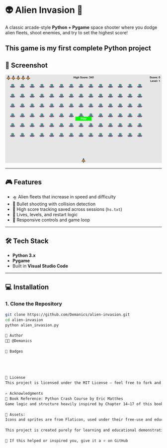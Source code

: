 # 👽 Alien Invasion 🚀

A classic arcade-style **Python + Pygame** space shooter where you dodge alien fleets, shoot enemies, and try to set the highest score!

This game is my **first complete Python project**
---

## 📸 Screenshot

![Gameplay Screenshot](images/Pic.png)

---

## 🎮 Features

- 🛸 Alien fleets that increase in speed and difficulty  
- 🔫 Bullet shooting with collision detection  
- 🧠 High score tracking saved across sessions (`hs.txt`)  
- 🔄 Lives, levels, and restart logic  
- 🎯 Responsive controls and game loop  

---

## 🛠 Tech Stack

- **Python 3.x**  
- **Pygame**  
- Built in **Visual Studio Code**  

---

## 💻 Installation

### 1. Clone the Repository

```bash
git clone https://github.com/Demanics/alien-invasion.git
cd alien-invasion
python alien_invasion.py

👤 Author
🧑‍💻 @Demanics

🏅 Badges




📜 License
This project is licensed under the MIT License — feel free to fork and modify for personal or educational use.

✍️ Acknowledgments
📘 Book Reference: Python Crash Course by Eric Matthes
Game logic and structure heavily inspired by Chapter 14–17 of this book.

🎨 Assets:
Icons and sprites are from Flaticon, used under their free-use and educational attribution model.

This project is created purely for learning and educational demonstration.

🚀 If this helped or inspired you, give it a ⭐ on GitHub
